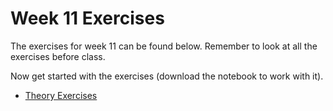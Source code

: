 # Week 11 Exercises
The exercises for week 11 can be found below. Remember to look at all the exercises before class.

Now get started with the exercises (download the notebook to work with it).

* [Theory Exercises](vc_exercises.ipynb)

